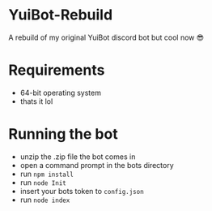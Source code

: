 # YuiBot-Rebuild
A rebuild of my original YuiBot discord bot but cool now :sunglasses:

# Requirements
* 64-bit operating system
* thats it lol

# Running the bot
* unzip the .zip file the bot comes in
* open a command prompt in the bots directory
* run `npm install`
* run `node Init`
* insert your bots token to `config.json`
* run `node index`
